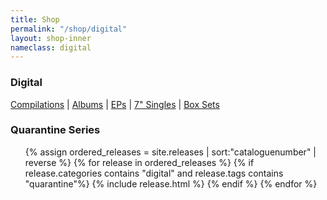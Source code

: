 ```yaml
---
title: Shop
permalink: "/shop/digital"
layout: shop-inner
nameclass: digital
---
```


<div class="singles">
    <h3>Digital</h3><div class="shop-nav"><a href="{{site.baseurl}}/shop/compilations">Compilations</a> | <a href="{{site.baseurl}}/shop/albums">Albums</a> | <a href="{{site.baseurl}}/shop/eps">EPs</a> | <a href="{{site.baseurl}}/shop/singles">7" Singles</a> | <a href="{{site.baseurl}}/shop/boxsets">Box Sets</a></div>
    <h3>Quarantine Series</h3>
    <ul class="single-list">
        {% assign ordered_releases = site.releases  | sort:"cataloguenumber" | reverse  %}
        {% for release in ordered_releases  %}
             {% if release.categories contains "digital" and release.tags contains "quarantine"%}
            {% include release.html %}
            {% endif %}
        {% endfor %} 
    </ul>
    
    
</div>


